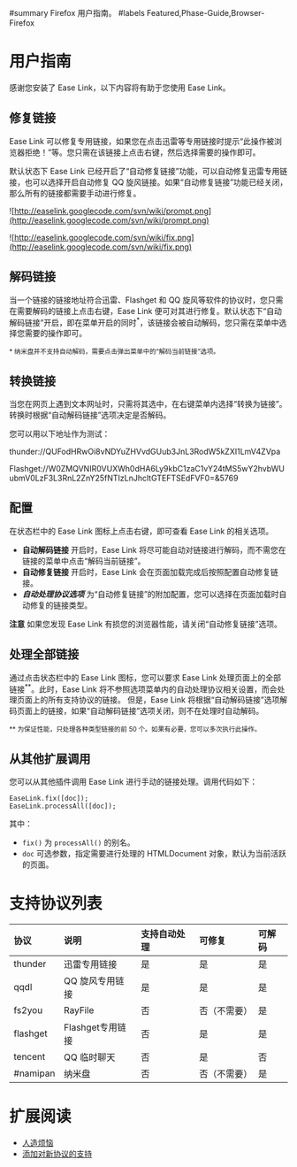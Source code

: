 ﻿#summary Firefox 用户指南。
#labels Featured,Phase-Guide,Browser-Firefox

# 用户指南 #

感谢您安装了 Ease Link，以下内容将有助于您使用 Ease Link。

## 修复链接 ##

Ease Link 可以修复专用链接，如果您在点击迅雷等专用链接时提示“此操作被浏览器拒绝！”等。您只需在该链接上点击右键，然后选择需要的操作即可。

默认状态下 Ease Link 已经开启了“自动修复链接”功能，可以自动修复迅雷专用链接，也可以选择开启自动修复 QQ 旋风链接。如果“自动修复链接”功能已经关闭，那么所有的链接都需要手动进行修复。

![http://easelink.googlecode.com/svn/wiki/prompt.png](http://easelink.googlecode.com/svn/wiki/prompt.png)

![http://easelink.googlecode.com/svn/wiki/fix.png](http://easelink.googlecode.com/svn/wiki/fix.png)

## 解码链接 ##

当一个链接的链接地址符合迅雷、Flashget 和 QQ 旋风等软件的协议时，您只需在需要解码的链接上点击右键，Ease Link 便可对其进行修复。默认状态下“自动解码链接”开启，即在菜单开启的同时<sup>*</sup>，该链接会被自动解码，您只需在菜单中选择您需要的操作即可。

<sub>* 纳米盘并不支持自动解码，需要点击弹出菜单中的“解码当前链接”选项。</sub>

## 转换链接 ##

当您在网页上遇到文本网址时，只需将其选中，在右键菜单内选择“转换为链接”。转换时根据“自动解码链接”选项决定是否解码。

您可以用以下地址作为测试：

thunder://QUFodHRwOi8vNDYuZHVvdGUub3JnL3RodW5kZXI1LmV4ZVpa

Flashget://W0ZMQVNIR0VUXWh0dHA6Ly9kbC1zaC1vY24tMS5wY2hvbWUubmV0LzF3L3RnL2ZnY25fNTIzLnJhcltGTEFTSEdFVF0=&5769

## 配置 ##

在状态栏中的 Ease Link 图标上点击右键，即可查看 Ease Link 的相关选项。

  * **自动解码链接** 开启时，Ease Link 将尽可能自动对链接进行解码，而不需您在链接的菜单中点击“解码当前链接”。
  * **自动修复链接** 开启时，Ease Link 会在页面加载完成后按照配置自动修复链接。
  * **_自动处理协议选项_** 为“自动修复链接”的附加配置，您可以选择在页面加载时自动修复的链接类型。

**注意** 如果您发现 Ease Link 有损您的浏览器性能，请关闭“自动修复链接”选项。

## 处理全部链接 ##

通过点击状态栏中的 Ease Link 图标，您可以要求 Ease Link 处理页面上的全部链接<sup>**</sup>。此时，Ease Link 将不参照选项菜单内的自动处理协议相关设置，而会处理页面上的所有支持协议的链接。
但是，Ease Link 将根据“自动解码链接”选项解码页面上的链接，如果“自动解码链接”选项关闭，则不在处理时自动解码。

<sub>** 为保证性能，只处理各种类型链接的前 50 个。如果有必要，您可以多次执行此操作。</sub>

## 从其他扩展调用 ##

您可以从其他插件调用 Ease Link 进行手动的链接处理。调用代码如下：

```
EaseLink.fix([doc]);
EaseLink.processAll([doc]);
```

其中：
  * `fix()` 为 `processAll()` 的别名。
  * `doc` 可选参数，指定需要进行处理的 HTMLDocument 对象，默认为当前活跃的页面。

# 支持协议列表 #

|**协议**|**说明**|**支持自动处理**|**可修复**|**可解码**|
|:-----|:-----|:---------|:------|:------|
|thunder|迅雷专用链接|是         |是      |是      |
|qqdl  |QQ 旋风专用链接|是         |是      |是      |
|fs2you|RayFile|否         |否（不需要） |是      |
|flashget|Flashget专用链接|否         |是      |是      |
|tencent|QQ 临时聊天|否         |是      |否      |
|#namipan|纳米盘   |否         |否（不需要） |是      |

# 扩展阅读 #

  * [人造烦恼](Troubles.md)
  * [添加对新协议的支持](Add_New_Protocol.md)
